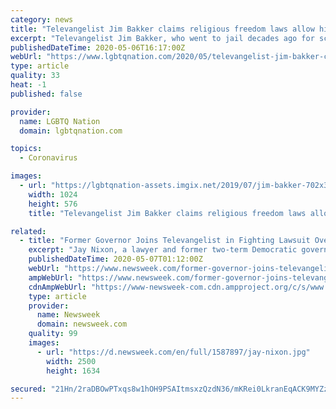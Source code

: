 ```yaml
---
category: news
title: "Televangelist Jim Bakker claims religious freedom laws allow him to sell fake coronavirus cure"
excerpt: "Televangelist Jim Bakker, who went to jail decades ago for scamming his television congregation, is back in hot water for the same thing. Bakker is being sued by the state of Missouri for selling a “Silver Solution” product that supposedly cured COVID-19,"
publishedDateTime: 2020-05-06T16:17:00Z
webUrl: "https://www.lgbtqnation.com/2020/05/televangelist-jim-bakker-claims-religious-freedom-laws-allows-sell-fake-coronavirus-cures/"
type: article
quality: 33
heat: -1
published: false

provider:
  name: LGBTQ Nation
  domain: lgbtqnation.com

topics:
  - Coronavirus

images:
  - url: "https://lgbtqnation-assets.imgix.net/2019/07/jim-bakker-702x395.jpg?&auto=format&auto=compress&crop=faces&fit=crop&w=1024&h=576&mark64=aHR0cHM6Ly93d3cubGdidHFuYXRpb24uY29tL2ltYWdlcy9sb2dvcy9sZ2J0cS1uYXRpb24tYnJhbmQtb3ZlcmxheS05MC5wbmc&mark-y=446&mark-x=629"
    width: 1024
    height: 576
    title: "Televangelist Jim Bakker claims religious freedom laws allow him to sell fake coronavirus cure"

related:
  - title: "Former Governor Joins Televangelist in Fighting Lawsuit Over Fake Coronavirus Cure"
    excerpt: "Jay Nixon, a lawyer and former two-term Democratic governor of Missouri, is defending Jim Bakker's \"religious freedom\" after the televangelist was sued by the state for allegedly promoting a fake coronavirus cure."
    publishedDateTime: 2020-05-07T01:12:00Z
    webUrl: "https://www.newsweek.com/former-governor-joins-televangelist-fighting-lawsuit-over-fake-coronavirus-cure-1502450"
    ampWebUrl: "https://www.newsweek.com/former-governor-joins-televangelist-fighting-lawsuit-over-fake-coronavirus-cure-1502450?amp=1"
    cdnAmpWebUrl: "https://www-newsweek-com.cdn.ampproject.org/c/s/www.newsweek.com/former-governor-joins-televangelist-fighting-lawsuit-over-fake-coronavirus-cure-1502450?amp=1"
    type: article
    provider:
      name: Newsweek
      domain: newsweek.com
    quality: 99
    images:
      - url: "https://d.newsweek.com/en/full/1587897/jay-nixon.jpg"
        width: 2500
        height: 1634

secured: "21Hn/2raDBOwPTxqs8w1hOH9PSAItmsxzQzdN36/mKRei0LkranEqACK9MYZznHJ+rnZTw6GH/U/hNOrPhmWX0QpoAfCII5HlNM+ZeghmqxGGHwgZ73aicwRdYo5DZlJ8554cISmp7CQu1iXzJGx8ECRLhLQDZaouCxGxdYWXWTaCG5UCefOUdKihMm5acHX6d0IsjE+xV4/ckgm5o2CVy6BxA/1GfvrVt+HOgNcNAIpoijGPhpY5FHZAa695JHDR9s6AEp0Didi8Io8//1Eq4ruMkhOt6RbtJu1x0VoWMU7erQAkh4idEU5hJLuE5lkc2lQ3Fu6OSAnGqYJAz0XePAF/rBIQJU5fyYz26O/4h0CqowAiAz60QLcfBvHAraKNpT0jg6tR2PGx7GJWk8W7+lvnYGPYKaBBvXKL4egtAsYBm/CPA3EE65Q52HxU9ogOigeow5o+TMZ+WsZg/JOAxUvDKLSgrwi6vkdLmlkdA0=;J14y+XZpZ4+uHHspivbt4A=="
---
```


